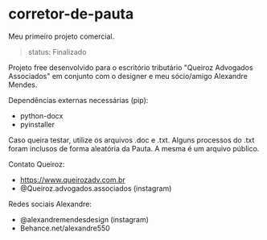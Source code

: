 # corretor-de-pauta
Meu primeiro projeto comercial. 
> status: Finalizado 

Projeto free desenvolvido para o escritório tributário "Queiroz Advogados Associados" em conjunto com o designer e meu sócio/amigo Alexandre Mendes.

Dependências externas necessárias (pip):
- python-docx
- pyinstaller 

Caso queira testar, utilize os arquivos .doc e .txt. Alguns processos do .txt foram inclusos de forma aleatória da Pauta. A mesma é um arquivo público. 

Contato Queiroz:
- https://www.queirozadv.com.br
- @Queiroz.advogados.associados (instagram)

Redes sociais Alexandre:
- @alexandremendesdesign (instagram)
- Behance.net/alexandre550

